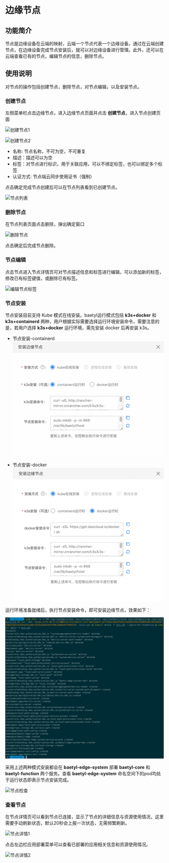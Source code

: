 # 边缘节点

## 功能简介
节点是边缘设备在云端的映射，云端一个节点代表一个边缘设备。通过在云端创建节点，在边缘设备完成节点安装后，就可以对边缘设备进行管理。此外，还可以在云端查看已有的节点，编辑节点的信息，删除节点。

## 使用说明
对节点的操作包括创建节点，删除节点，对节点编辑，以及安装节点。

### 创建节点
左侧菜单栏点击边缘节点，进入边缘节点页面并点击 **创建节点**，进入节点创建页面

![创建节点1](../images/quickstart/node-management/01-create-node-1.png)

![创建节点2](../images/quickstart/node-management/02-create-node-2.png)

* 名称: 节点名称，不可为空，不可重复
* 描述：描述可以为空
* 标签：对节点进行标识，用于关联应用，可以不绑定标签，也可以绑定多个标签
* 认证方式: 节点端云同步使用证书（强制）

点击确定完成节点创建后可以在节点列表看到已创建节点。

![节点列表](../images/quickstart/node-management/03-node-list.png)

### 删除节点
在节点列表页面点击删除，弹出确定窗口

![删除节点](../images/quickstart/node-management/04-delete-node.png)

点击确定后完成节点删除。

### 节点编辑

点击节点进入节点详情页可对节点描述信息和标签进行编辑，可以添加新的标签，修改已有标签键值，或删除已有标签。

![编辑节点标签](../images/quickstart/node-management/05-node-update-labels.png)

### 节点安装
节点安装目前支持 Kube 模式在线安装。baetyl运行模式包括 **k3s+docker** 和 **k3s+containerd** 两种，用户根据实际需要选择运行环境安装命令，需要注意的是，若用户选择 **k3s+docker** 运行环境，需先安装 docker 后再安装 k3s。

- 节点安装-containerd
![节点安装-containerd](../images/quickstart/node-management/06-node-install-command-containerd.png)

- 节点安装-docker
![节点安装-docker](../images/quickstart/node-management/07-node-install-command-docker.png)

运行环境准备就绪后，执行节点安装命令，即可安装边缘节点，效果如下：

![节点安装效果](../images/quickstart/node-management/08-node-install.png)


采用上述两种模式安装都会在 **baetyl-edge-system** 部署 **baetyl-core** 和 **baetyl-function** 两个服务。查看 **baetyl-edge-system** 命名空间下的pod均处于运行状态即表示节点安装完成。

![节点检查](../images/quickstart/node-management/10-node-check.png)


### 查看节点
在节点详情页可以看到节点已连接，显示了节点的详细信息与资源使用情况，这里需要手动刷新状态，默认20秒会上报一次状态，无需频繁刷新。

![节点详情1](../images/quickstart/node-management/11-node-detail-1.png)

点击左边栏应用部署菜单可以查看已部署的应用相关信息和资源使用情况。

![节点详情2](../images/quickstart/node-management/12-node-detail-2.png)

